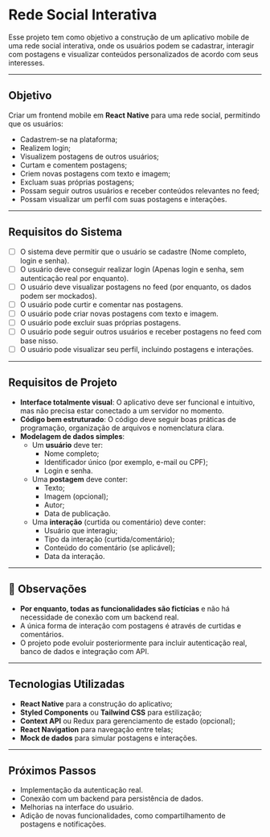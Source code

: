 # Rede Social Interativa

Esse projeto tem como objetivo a construção de um aplicativo mobile de uma rede social interativa, onde os usuários podem se cadastrar, interagir com postagens e visualizar conteúdos personalizados de acordo com seus interesses.

---

## Objetivo 

Criar um frontend mobile em **React Native** para uma rede social, permitindo que os usuários:
- Cadastrem-se na plataforma;
- Realizem login;
- Visualizem postagens de outros usuários;
- Curtam e comentem postagens;
- Criem novas postagens com texto e imagem;
- Excluam suas próprias postagens;
- Possam seguir outros usuários e receber conteúdos relevantes no feed;
- Possam visualizar um perfil com suas postagens e interações.

---

## Requisitos do Sistema

- [ ] O sistema deve permitir que o usuário se cadastre (Nome completo, login e senha).
- [ ]  O usuário deve conseguir realizar login (Apenas login e senha, sem autenticação real por enquanto).
- [ ]  O usuário deve visualizar postagens no feed (por enquanto, os dados podem ser mockados).
- [ ]  O usuário pode curtir e comentar nas postagens.
- [ ]  O usuário pode criar novas postagens com texto e imagem.
- [ ]   O usuário pode excluir suas próprias postagens.
- [ ]   O usuário pode seguir outros usuários e receber postagens no feed com base nisso.
- [ ]   O usuário pode visualizar seu perfil, incluindo postagens e interações.

---

## Requisitos de Projeto

- **Interface totalmente visual**: O aplicativo deve ser funcional e intuitivo, mas não precisa estar conectado a um servidor no momento.
- **Código bem estruturado**: O código deve seguir boas práticas de programação, organização de arquivos e nomenclatura clara.
- **Modelagem de dados simples**:
  - Um **usuário** deve ter:
    - Nome completo;
    - Identificador único (por exemplo, e-mail ou CPF);
    - Login e senha.
  - Uma **postagem** deve conter:
    - Texto;
    - Imagem (opcional);
    - Autor;
    - Data de publicação.
  - Uma **interação** (curtida ou comentário) deve conter:
    - Usuário que interagiu;
    - Tipo da interação (curtida/comentário);
    - Conteúdo do comentário (se aplicável);
    - Data da interação.

---

## 📌 Observações

- **Por enquanto, todas as funcionalidades são fictícias** e não há necessidade de conexão com um backend real.
- A única forma de interação com postagens é através de curtidas e comentários.
- O projeto pode evoluir posteriormente para incluir autenticação real, banco de dados e integração com API.

---

##  Tecnologias Utilizadas

- **React Native** para a construção do aplicativo;
- **Styled Components** ou **Tailwind CSS** para estilização;
- **Context API** ou Redux para gerenciamento de estado (opcional);
- **React Navigation** para navegação entre telas;
- **Mock de dados** para simular postagens e interações.

---

## Próximos Passos

- Implementação da autenticação real.
- Conexão com um backend para persistência de dados.
- Melhorias na interface do usuário.
- Adição de novas funcionalidades, como compartilhamento de postagens e notificações.
